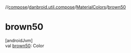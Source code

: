 //[compose](../../../index.md)/[danbroid.util.compose](../index.md)/[MaterialColors](index.md)/[brown50](brown50.md)

# brown50

[androidJvm]\
val [brown50](brown50.md): Color
